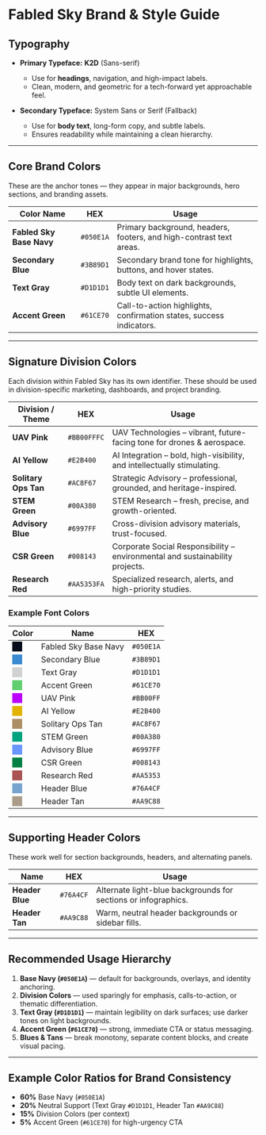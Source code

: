 # **Fabled Sky Brand & Style Guide**

## **Typography**

* **Primary Typeface:** **K2D** (Sans-serif)

  * Use for **headings**, navigation, and high-impact labels.
  * Clean, modern, and geometric for a tech-forward yet approachable feel.
* **Secondary Typeface:** System Sans or Serif (Fallback)

  * Use for **body text**, long-form copy, and subtle labels.
  * Ensures readability while maintaining a clean hierarchy.

---

## **Core Brand Colors**

These are the anchor tones — they appear in major backgrounds, hero sections, and branding assets.

| Color Name               | HEX       | Usage                                                               |
| ------------------------ | --------- | ------------------------------------------------------------------- |
| **Fabled Sky Base Navy** | `#050E1A` | Primary background, headers, footers, and high-contrast text areas. |
| **Secondary Blue**       | `#3B89D1` | Secondary brand tone for highlights, buttons, and hover states.     |
| **Text Gray**            | `#D1D1D1` | Body text on dark backgrounds, subtle UI elements.                  |
| **Accent Green**         | `#61CE70` | Call-to-action highlights, confirmation states, success indicators. |

---

## **Signature Division Colors**

Each division within Fabled Sky has its own identifier. These should be used in division-specific marketing, dashboards, and project branding.

| Division / Theme     | HEX         | Usage                                                                        |
| -------------------- | ----------- | ---------------------------------------------------------------------------- |
| **UAV Pink**         | `#BB00FFFC` | UAV Technologies – vibrant, future-facing tone for drones & aerospace.       |
| **AI Yellow**        | `#E2B400`   | AI Integration – bold, high-visibility, and intellectually stimulating.      |
| **Solitary Ops Tan** | `#AC8F67`   | Strategic Advisory – professional, grounded, and heritage-inspired.          |
| **STEM Green**       | `#00A380`   | STEM Research – fresh, precise, and growth-oriented.                         |
| **Advisory Blue**    | `#6997FF`   | Cross-division advisory materials, trust-focused.                            |
| **CSR Green**        | `#008143`   | Corporate Social Responsibility – environmental and sustainability projects. |
| **Research Red**     | `#AA5353FA` | Specialized research, alerts, and high-priority studies.                     |

### Example Font Colors

| Color | Name | HEX |
|-------|------|-----|
| <svg width="20" height="20"><rect width="20" height="20" fill="#050E1A" /></svg> | Fabled Sky Base Navy | `#050E1A` |
| <svg width="20" height="20"><rect width="20" height="20" fill="#3B89D1" /></svg> | Secondary Blue | `#3B89D1` |
| <svg width="20" height="20"><rect width="20" height="20" fill="#D1D1D1" /></svg> | Text Gray | `#D1D1D1` |
| <svg width="20" height="20"><rect width="20" height="20" fill="#61CE70" /></svg> | Accent Green | `#61CE70` |
| <svg width="20" height="20"><rect width="20" height="20" fill="#BB00FF" /></svg> | UAV Pink | `#BB00FF` |
| <svg width="20" height="20"><rect width="20" height="20" fill="#E2B400" /></svg> | AI Yellow | `#E2B400` |
| <svg width="20" height="20"><rect width="20" height="20" fill="#AC8F67" /></svg> | Solitary Ops Tan | `#AC8F67` |
| <svg width="20" height="20"><rect width="20" height="20" fill="#00A380" /></svg> | STEM Green | `#00A380` |
| <svg width="20" height="20"><rect width="20" height="20" fill="#6997FF" /></svg> | Advisory Blue | `#6997FF` |
| <svg width="20" height="20"><rect width="20" height="20" fill="#008143" /></svg> | CSR Green | `#008143` |
| <svg width="20" height="20"><rect width="20" height="20" fill="#AA5353" /></svg> | Research Red | `#AA5353` |
| <svg width="20" height="20"><rect width="20" height="20" fill="#76A4CF" /></svg> | Header Blue | `#76A4CF` |
| <svg width="20" height="20"><rect width="20" height="20" fill="#AA9C88" /></svg> | Header Tan | `#AA9C88` |


---

## **Supporting Header Colors**

These work well for section backgrounds, headers, and alternating panels.

| Name            | HEX       | Usage                                                          |
| --------------- | --------- | -------------------------------------------------------------- |
| **Header Blue** | `#76A4CF` | Alternate light-blue backgrounds for sections or infographics. |
| **Header Tan**  | `#AA9C88` | Warm, neutral header backgrounds or sidebar fills.             |

---

## **Recommended Usage Hierarchy**

1. **Base Navy (`#050E1A`)** — default for backgrounds, overlays, and identity anchoring.
2. **Division Colors** — used sparingly for emphasis, calls-to-action, or thematic differentiation.
3. **Text Gray (`#D1D1D1`)** — maintain legibility on dark surfaces; use darker tones on light backgrounds.
4. **Accent Green (`#61CE70`)** — strong, immediate CTA or status messaging.
5. **Blues & Tans** — break monotony, separate content blocks, and create visual pacing.

---

## **Example Color Ratios for Brand Consistency**

* **60%** Base Navy (`#050E1A`)
* **20%** Neutral Support (Text Gray `#D1D1D1`, Header Tan `#AA9C88`)
* **15%** Division Colors (per context)
* **5%** Accent Green (`#61CE70`) for high-urgency CTA
